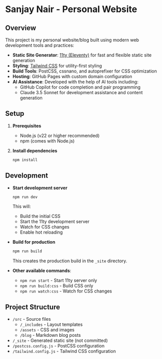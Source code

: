 # Sanjay Nair - Personal Website

## Overview

This project is my personal website/blog built using modern web development tools and practices:

- **Static Site Generator**: [11ty (Eleventy)](https://www.11ty.dev/) for fast and flexible static site generation
- **Styling**: [Tailwind CSS](https://tailwindcss.com/) for utility-first styling
- **Build Tools**: PostCSS, cssnano, and autoprefixer for CSS optimization
- **Hosting**: GitHub Pages with custom domain configuration
- **AI Assistance**: Developed with the help of AI tools including:
  - GitHub Copilot for code completion and pair programming
  - Claude 3.5 Sonnet for development assistance and content generation

## Setup

1. **Prerequisites**
   - Node.js (v22 or higher recommended)
   - npm (comes with Node.js)

2. **Install dependencies**  
   ```bash
   npm install
   ```

## Development

- **Start development server**
  ```bash
  npm run dev
  ```
  This will:
  - Build the initial CSS
  - Start the 11ty development server
  - Watch for CSS changes
  - Enable hot reloading

- **Build for production**
  ```bash
  npm run build
  ```
  This creates the production build in the `_site` directory.

- **Other available commands**:
  - `npm run start` - Start 11ty server only
  - `npm run build:css` - Build CSS only
  - `npm run watch:css` - Watch for CSS changes

## Project Structure

- `/src` - Source files
  - `/_includes` - Layout templates
  - `/assets` - CSS and images
  - `/blog` - Markdown blog posts
- `/_site` - Generated static site (not committed)
- `/postcss.config.js` - PostCSS configuration
- `/tailwind.config.js` - Tailwind CSS configuration
